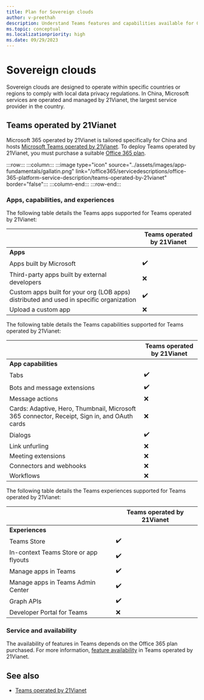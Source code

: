 ```yaml
---
title: Plan for Sovereign clouds
author: v-preethah
description: Understand Teams features and capabilities available for Government Community Cloud (GCC), GCC High, DOD, and Teams operated by 21Vianet tenants. Get an overview on how to deploy Teams in Government clouds.
ms.topic: conceptual
ms.localizationpriority: high
ms.date: 09/29/2023
---
```


# Sovereign clouds

Sovereign clouds are designed to operate within specific countries or regions to comply with local data privacy regulations. In China, Microsoft services are operated and managed by 21Vianet, the largest service provider in the country.

## Teams operated by 21Vianet

Microsoft 365 operated by 21Vianet is tailored specifically for China and hosts [Microsoft Teams operated by 21Vianet](/officeupdates/teams-app-versioning). To deploy Teams operated by 21Vianet, you must purchase a suitable [Office 365 plan](https://products.office.com/government/compare-office-365-government-plans).

:::row:::
   :::column:::
      :::image type="icon" source="../assets/images/app-fundamentals/gallatin.png" link="/office365/servicedescriptions/office-365-platform-service-description/teams-operated-by-21vianet" border="false":::
   :::column-end:::
:::row-end:::

### Apps, capabilities, and experiences

The following table details the Teams apps supported for Teams operated by 21Vianet:

| &nbsp; | Teams operated by 21Vianet |
|-------------|---|
| **Apps** | &nbsp; |
| Apps built by Microsoft | ✔️ |
| Third-party apps built by external developers | ❌ |
| Custom apps built for your org (LOB apps) distributed and used in specific organization| ✔️ |
| Upload a custom app | ❌ |

The following table details the Teams capabilities supported for Teams operated by 21Vianet:

| &nbsp; | Teams operated by 21Vianet |
|-------------|---|
| **App capabilities** | &nbsp; |
| Tabs | ✔️ |
| Bots and message extensions | ✔️ |
| Message actions | ❌ |
| Cards: Adaptive, Hero, Thumbnail, Microsoft 365 connector, Receipt, Sign in, and OAuth cards | ❌ |
| Dialogs | ✔️ |
| Link unfurling | ❌ |
| Meeting extensions | ❌ |
| Connectors and webhooks | ❌ |
| Workflows | ❌ |

The following table details the Teams experiences supported for Teams operated by 21Vianet:

| &nbsp; | Teams operated by 21Vianet |
|-------------|---|
| **Experiences** | &nbsp; |
| Teams Store | ✔️ |
| In-context Teams Store or app flyouts | ✔️ |
| Manage apps in Teams | ✔️ |
| Manage apps in Teams Admin Center | ✔️ |
| Graph APIs | ✔️ |
| Developer Portal for Teams | ❌ |

### Service and availability

 The availability of features in Teams depends on the Office 365 plan purchased. For more information, [feature availability](/office365/servicedescriptions/office-365-platform-service-description/teams-operated-by-21vianet) in Teams operated by 21Vianet.

## See also

* [Teams operated by 21Vianet](/office365/servicedescriptions/office-365-platform-service-description/teams-operated-by-21vianet)
